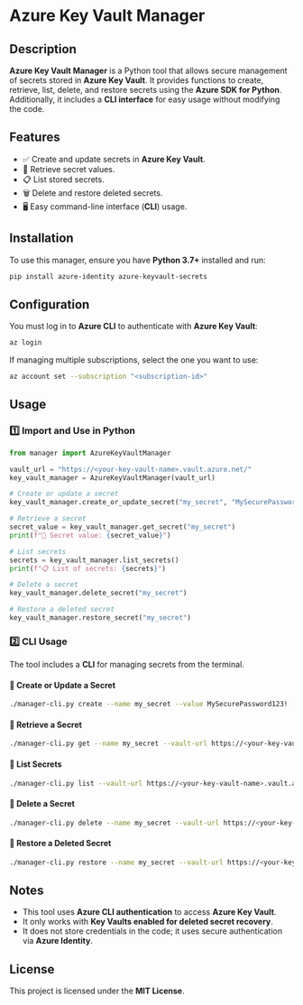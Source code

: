 # Azure Key Vault Manager

## Description

**Azure Key Vault Manager** is a Python tool that allows secure management of secrets stored in **Azure Key Vault**. It provides functions to create, retrieve, list, delete, and restore secrets using the **Azure SDK for Python**. Additionally, it includes a **CLI interface** for easy usage without modifying the code.

## Features

- ✅ Create and update secrets in **Azure Key Vault**.
- 🔑 Retrieve secret values.
- 📋 List stored secrets.
- 🗑️ Delete and restore deleted secrets.
- 🖥️ Easy command-line interface (**CLI**) usage.

## Installation

To use this manager, ensure you have **Python 3.7+** installed and run:

```sh
pip install azure-identity azure-keyvault-secrets
```

## Configuration

You must log in to **Azure CLI** to authenticate with **Azure Key Vault**:

```sh
az login
```

If managing multiple subscriptions, select the one you want to use:

```sh
az account set --subscription "<subscription-id>"
```

## Usage

### 1️⃣ Import and Use in Python

```python
from manager import AzureKeyVaultManager

vault_url = "https://<your-key-vault-name>.vault.azure.net/"
key_vault_manager = AzureKeyVaultManager(vault_url)

# Create or update a secret
key_vault_manager.create_or_update_secret("my_secret", "MySecurePassword123!")

# Retrieve a secret
secret_value = key_vault_manager.get_secret("my_secret")
print(f"🔑 Secret value: {secret_value}")

# List secrets
secrets = key_vault_manager.list_secrets()
print(f"📋 List of secrets: {secrets}")

# Delete a secret
key_vault_manager.delete_secret("my_secret")

# Restore a deleted secret
key_vault_manager.restore_secret("my_secret")
```

### 2️⃣ CLI Usage

The tool includes a **CLI** for managing secrets from the terminal.

#### 🔹 Create or Update a Secret

```sh
./manager-cli.py create --name my_secret --value MySecurePassword123! --vault-url https://<your-key-vault-name>.vault.azure.net/
```

#### 🔹 Retrieve a Secret

```sh
./manager-cli.py get --name my_secret --vault-url https://<your-key-vault-name>.vault.azure.net/
```

#### 🔹 List Secrets

```sh
./manager-cli.py list --vault-url https://<your-key-vault-name>.vault.azure.net/
```

#### 🔹 Delete a Secret

```sh
./manager-cli.py delete --name my_secret --vault-url https://<your-key-vault-name>.vault.azure.net/
```

#### 🔹 Restore a Deleted Secret

```sh
./manager-cli.py restore --name my_secret --vault-url https://<your-key-vault-name>.vault.azure.net/
```

## Notes

- This tool uses **Azure CLI authentication** to access **Azure Key Vault**.
- It only works with **Key Vaults enabled for deleted secret recovery**.
- It does not store credentials in the code; it uses secure authentication via **Azure Identity**.

## License

This project is licensed under the **MIT License**.

